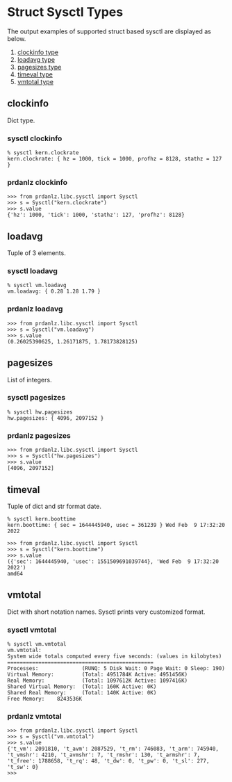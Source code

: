 # Struct Sysctl Types

The output examples of supported struct based sysctl are displayed as below.

1. [clockinfo type](./SysctlTypes.md#clockinfo)
1. [loadavg type](./SysctlTypes.md#loadavg)
1. [pagesizes type](./SysctlTypes.md#pagesizes)
1. [timeval type](./SysctlTypes.md#timeval)
1. [vmtotal type](./SysctlTypes.md#vmtotal)

## clockinfo

Dict type.

### sysctl clockinfo
```
% sysctl kern.clockrate
kern.clockrate: { hz = 1000, tick = 1000, profhz = 8128, stathz = 127 }
```

### prdanlz clockinfo
```
>>> from prdanlz.libc.sysctl import Sysctl
>>> s = Sysctl("kern.clockrate")
>>> s.value
{'hz': 1000, 'tick': 1000, 'stathz': 127, 'profhz': 8128}
```

## loadavg

Tuple of 3 elements.

### sysctl loadavg
```
% sysctl vm.loadavg
vm.loadavg: { 0.28 1.28 1.79 }
```

### prdanlz loadavg
```
>>> from prdanlz.libc.sysctl import Sysctl
>>> s = Sysctl("vm.loadavg")
>>> s.value
(0.26025390625, 1.26171875, 1.78173828125)
```

## pagesizes

List of integers.

### sysctl pagesizes
```
% sysctl hw.pagesizes
hw.pagesizes: { 4096, 2097152 }
```

### prdanlz pagesizes
```
>>> from prdanlz.libc.sysctl import Sysctl
>>> s = Sysctl("hw.pagesizes")
>>> s.value
[4096, 2097152]
```

## timeval

Tuple of dict and str format date.

```
% sysctl kern.boottime
kern.boottime: { sec = 1644445940, usec = 361239 } Wed Feb  9 17:32:20 2022
```

```
>>> from prdanlz.libc.sysctl import Sysctl
>>> s = Sysctl("kern.boottime")
>>> s.value
({'sec': 1644445940, 'usec': 1551509691039744}, 'Wed Feb  9 17:32:20 2022')
amd64
```

## vmtotal

Dict with short notation names.
Sysctl prints very customized format.

### sysctl vmtotal
```
% sysctl vm.vmtotal
vm.vmtotal:
System wide totals computed every five seconds: (values in kilobytes)
===============================================
Processes:              (RUNQ: 5 Disk Wait: 0 Page Wait: 0 Sleep: 190)
Virtual Memory:         (Total: 4951784K Active: 4951456K)
Real Memory:            (Total: 1097612K Active: 1097416K)
Shared Virtual Memory:  (Total: 160K Active: 0K)
Shared Real Memory:     (Total: 140K Active: 0K)
Free Memory:    8243536K
```

### prdanlz vmtotal
```
>>> from prdanlz.libc.sysctl import Sysctl
>>> s = Sysctl("vm.vmtotal")
>>> s.value
{'t_vm': 2091810, 't_avm': 2087529, 't_rm': 746083, 't_arm': 745940, 't_vmshr': 4210, 't_avmshr': 7, 't_rmshr': 130, 't_armshr': 7, 't_free': 1788658, 't_rq': 48, 't_dw': 0, 't_pw': 0, 't_sl': 277, 't_sw': 0}
>>>
```
